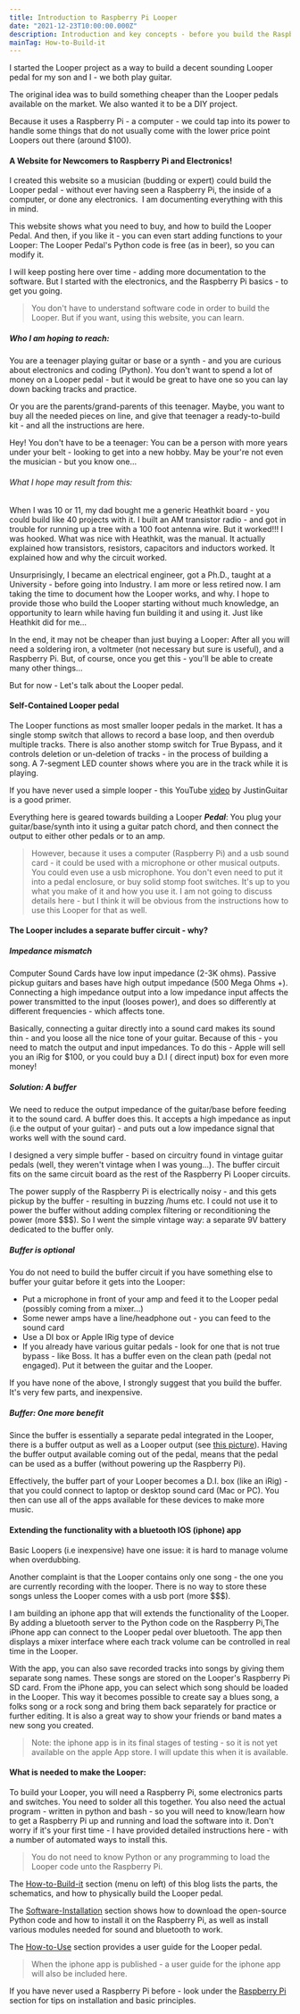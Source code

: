 ```yaml
---
title: Introduction to Raspberry Pi Looper
date: "2021-12-23T10:00:00.000Z"
description: Introduction and key concepts - before you build the Raspberry Pi Looper
mainTag: How-to-Build-it
---
```


I started the Looper project as a way to build a decent sounding Looper pedal for my son and I  - we both play guitar. 

The original idea was to build something cheaper than the Looper pedals available on the market.  We also wanted it to be a DIY project.   

Because it uses a Raspberry Pi - a computer - we could tap into its power to handle some things that do not usually come with the lower price point Loopers out there (around $100). 

#### A Website for Newcomers to Raspberry Pi and Electronics!

I created this website so a musician (budding or expert) could build the Looper pedal - without ever having seen a Raspberry Pi, the inside of a computer, or done any electronics.  I am documenting everything with this in mind.  

This website shows  what you need to buy, and how to build the Looper Pedal.  And then, if you like it - you can even start adding functions to your Looper:  The Looper Pedal's Python code is free (as in beer), so you can modify it.

I will keep posting here over time - adding more documentation to the software.  But I started with the electronics, and the Raspberry Pi basics - to get you going. 
>You don't have to understand software code in order to build the Looper. But if you want, using this website, you can learn.

##### Who I am hoping to reach:

You are a teenager playing guitar or base or a synth - and you are curious about electronics and coding (Python).  You don't want to spend a lot of money on a Looper pedal - but it would be great to have one so you can lay down backing tracks and practice.

Or you are the parents/grand-parents of this teenager.  Maybe, you want to buy all the needed pieces on line, and give that teenager 
a ready-to-build kit - and all the instructions are here.  

Hey! You don't have to be a teenager:  You can be a person with more years under your belt - looking to get into a new hobby.  May be your're not even the musician - but you know one...

###### What I hope may result from this:

When I was 10 or 11, my dad bought me a generic Heathkit board - you could build like 40 projects with it.  I built an AM transistor radio - and got in trouble for running up a tree with a 100 foot antenna wire.  But it worked!!! I was hooked. What was nice with Heathkit, was the manual. It actually explained how transistors, resistors, capacitors and inductors worked. It explained how and why the circuit worked.

Unsurprisingly, I became an electrical engineer, got a Ph.D., taught at a University - before going into Industry.  I am more or less retired now. I am taking the time to document how the Looper works, and why. I hope to provide those who build the Looper starting without much knowledge, an opportunity to learn while having fun building it and using it.  Just like Heathkit did for me...

In the end, it may not be cheaper than just buying a Looper: After all you will need a soldering iron, a voltmeter (not necessary but sure is useful), and a Raspberry Pi.  But, of course, once you get this - you'll be able to create many other things...

But for now - Let's talk about the Looper pedal.

#### Self-Contained Looper pedal

The Looper functions as most smaller looper pedals in the market. It has a single stomp switch that allows to record a base loop, and then overdub multiple tracks.  There is also another stomp switch for True Bypass, and it controls deletion  or un-deletion of tracks - in the process of building a song. A 7-segment LED counter shows where you are in the track while it is playing.

If you have never used a simple looper - this  YouTube [video](https://www.youtube.com/watch?v=Gd0NhglZWtw) by JustinGuitar is a good primer.

Everything here is geared towards building a Looper ***Pedal***: You plug your guitar/base/synth into it using a guitar patch chord, and then connect the output to either other pedals or to an amp.   

>However, because it uses a computer (Raspberry Pi) and a usb sound card - it could be used with a microphone or other musical outputs.  You could even use a usb microphone.  You don't even need to put it into a pedal enclosure, or buy solid stomp foot switches. It's up to you what you make of it and how you use it.  I am not going to discuss details here - but I think it will be obvious from the instructions how to use this Looper for that as well.

#### The Looper includes a separate buffer circuit - why?

##### Impedance mismatch
Computer Sound Cards have low input impedance (2-3K ohms). Passive pickup guitars and bases have high output impedance (500 Mega Ohms +). Connecting a high impedance output into a low impedance input affects the power transmitted to the input (looses power), and does so differently at different frequencies - which affects tone.  

Basically, connecting a guitar directly into a sound card makes its sound thin - and you loose all the nice tone of your guitar. Because of this - you need to match the output and input impedances.  To do this - Apple will sell you an iRig for $100, or you could buy a D.I ( direct input) box for even more money!    

##### Solution: A buffer

We need to reduce the output impedance of the guitar/base before feeding it to the sound card.  A buffer does this. It accepts a high impedance as input (i.e the output of your guitar) - and puts out a low impedance signal that works well with the sound card.

I designed a very simple buffer - based on circuitry found in vintage guitar pedals (well, they weren't vintage when I was young...). The buffer circuit fits on the same circuit board as the rest of the Raspberry Pi Looper circuits.  

The power supply of the Raspberry Pi is electrically noisy - and this gets pickup by the buffer - resulting in buzzing /hums etc. I could not use it to power the buffer without adding complex filtering or reconditioning the power (more $$$).  So I went the simple vintage way: a separate 9V battery dedicated to the buffer only. 

##### Buffer is optional

You do not need to build the buffer circuit if you have something else to buffer your guitar before it gets into the Looper:
- Put a microphone in front of your amp and feed it to the Looper pedal (possibly coming from a mixer...)
- Some newer amps have a line/headphone out - you can feed to the sound card
- Use a DI box or Apple IRig type of device
- If you already have various guitar pedals - look for one that is not true bypass - like Boss.  It has a buffer even on the clean path (pedal not engaged). Put it between the guitar and the Looper.

If you have none of the above, I strongly suggest that you build the buffer.  It's very few parts, and inexpensive.

##### Buffer: One more benefit

Since the buffer is essentially a separate pedal integrated in the Looper, there is a buffer output as well as a Looper output (see [this picture](/Looper/How-to-Use-User-Guide/)).  Having the buffer output available coming out of the pedal, means that the pedal can be used as a buffer (without powering up the Raspberry Pi).  

Effectively, the buffer part of your Looper becomes a D.I. box (like an iRig) - that you could connect to laptop or desktop sound card (Mac or PC). You then can use all of the apps available for these devices to make more music.

#### Extending the functionality with a bluetooth IOS (iphone) app

Basic Loopers (i.e inexpensive) have one issue: it is hard to manage  volume when overdubbing.  

Another complaint is that the Looper contains only one song - the one you are currently recording with the looper. There is no way to store these songs unless the Looper comes with a usb port (more $$$).

I am building an iphone app that will extends the functionality of the Looper.  By adding a bluetooth server to the Python code on the Raspberry Pi,The iPhone app can connect to the Looper pedal over bluetooth.   The app then displays a mixer interface where each track volume can be controlled in real time in the Looper.

With the app, you can also save recorded tracks into songs by giving them separate song names.   These songs are stored on the Looper's Raspberry Pi SD card. From the iPhone app, you can select which song should be loaded in the Looper.  This way it becomes possible to create say a blues song, a folks song or a rock song and bring them back separately for practice or further editing. It is also a great way to show your friends or band mates a new song you created.

> Note: the iphone app is in its final stages of testing - so it is not yet available on the apple App store. I will update this when it is available.

#### What is needed to make the Looper:

To build your Looper, you will need a Raspberry Pi, some electronics parts and switches. You need to solder all this together. You also need the actual program - written in python and bash - so you will need to know/learn how to get a Raspberry Pi up and running and load the software into it.  Don't worry if it's your first time - I have provided detailed instructions here - with a number of automated ways to install this.  

>You do not need to know Python or any programming to load the Looper code unto the Raspberry Pi.

The [How-to-Build-it](/Looper/How-to-Build-it-circuit-schematics/) section (menu on left) of this blog lists the parts, the schematics, and how to physically build the Looper pedal.

The [Software-Installation](/Looper/Software-Installation-Raspberry-Pi-Automated/) section shows how to download the open-source Python code and how to install it on the Raspberry Pi, as well as install various modules needed for sound and bluetooth to work.  

The [How-to-Use](/Looper/How-to-Use-User-Guide/) section provides a user guide for the Looper pedal.
> When the iphone app is published - a user guide for the iphone app will also be included here. 

If you have never used a Raspberry Pi before - look under the [Raspberry Pi](/Raspberry-Pi/Installation-RPi-OS-Lite-Headless/) section for tips on installation and basic principles.  






